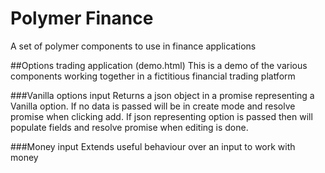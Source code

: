 Polymer Finance
===============

A set of polymer components to use in finance applications

##Options trading application (demo.html)
This is a demo of the various components working together in a fictitious financial trading platform

###Vanilla options input
Returns a json object in a promise representing a Vanilla option. If no data is passed will be in create mode and resolve promise when clicking add. If json representing option is passed
then will populate fields and resolve promise when editing is done.

###Money input
Extends useful behaviour over an input to work with money


